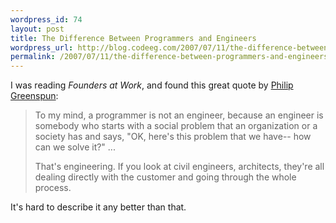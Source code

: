 ```yaml
--- 
wordpress_id: 74
layout: post
title: The Difference Between Programmers and Engineers
wordpress_url: http://blog.codeeg.com/2007/07/11/the-difference-between-programmers-and-engineers/
permalink: /2007/07/11/the-difference-between-programmers-and-engineers.html
---
```

I was reading <em>Founders at Work</em>, and found this great quote by <a title="Wikipedia article on Philip Greenspun" href="http://en.wikipedia.org/wiki/Philip_Greenspun">Philip Greenspun</a>:
<blockquote>To my mind, a programmer is not an engineer, because an engineer is somebody who starts with a social problem that an organization or a society has and says, "OK, here's this problem that we have-- how can we solve it?" ...

That's engineering.  If you look at civil engineers, architects, they're all dealing directly with the customer and going through the whole process.</blockquote>
It's hard to describe it any better than that.
